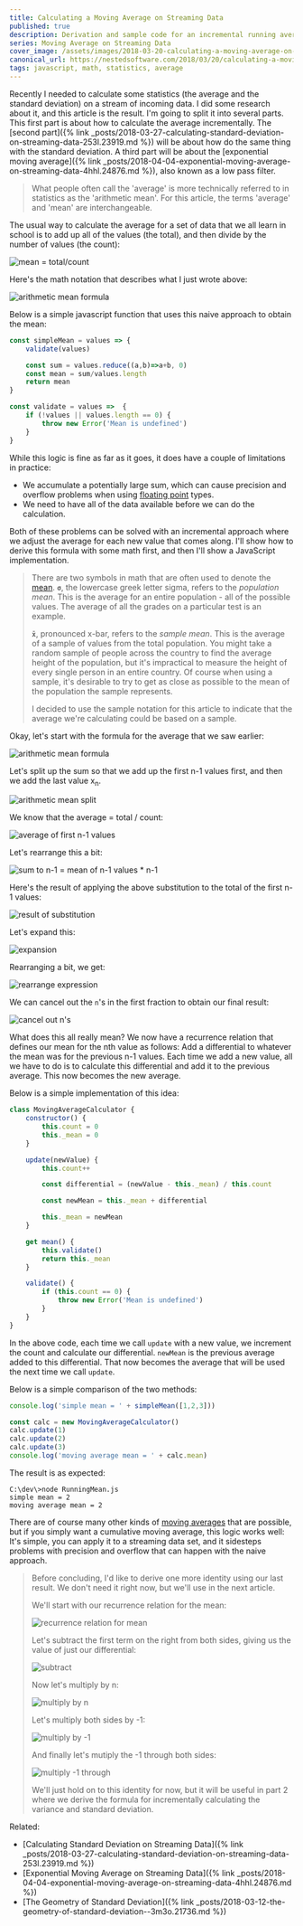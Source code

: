 ```yaml
---
title: Calculating a Moving Average on Streaming Data
published: true
description: Derivation and sample code for an incremental running average
series: Moving Average on Streaming Data
cover_image: /assets/images/2018-03-20-calculating-a-moving-average-on-streaming-data-5a7k.22879/c95xtgp8eg6qxj10onsh.jpg
canonical_url: https://nestedsoftware.com/2018/03/20/calculating-a-moving-average-on-streaming-data-5a7k.22879.html
tags: javascript, math, statistics, average
---
```


Recently I needed to calculate some statistics (the average and the standard deviation) on a stream of incoming data. I did some research about it, and this article is the result. I'm going to split it into several parts. This first part is about how to calculate the average incrementally. The [second part]({% link _posts/2018-03-27-calculating-standard-deviation-on-streaming-data-253l.23919.md %}) will be about how do the same thing with the standard deviation. A third part will be about the [exponential moving average]({% link _posts/2018-04-04-exponential-moving-average-on-streaming-data-4hhl.24876.md %}), also known as a low pass filter.

>What people often call the 'average' is more technically referred to in statistics as the 'arithmetic mean'. For this article, the terms 'average' and 'mean' are interchangeable.

The usual way to calculate the average for a set of data that we all learn in school is to add up all of the values (the total), and then divide by the number of values (the count):

![mean = total/count](/assets/images/2018-03-20-calculating-a-moving-average-on-streaming-data-5a7k.22879/m6gaye6s0vuyd1b78g8c.png "mean = total / count")

Here's the math notation that describes what I just wrote above:

![arithmetic mean formula](/assets/images/2018-03-20-calculating-a-moving-average-on-streaming-data-5a7k.22879/o4j4e8jumxflb0jx8uwo.png "arithmetic mean formula")

Below is a simple javascript function that uses this naive approach to obtain the mean:

```javascript
const simpleMean = values => {
	validate(values)

	const sum = values.reduce((a,b)=>a+b, 0)
	const mean = sum/values.length
	return mean
}

const validate = values =>  {
	if (!values || values.length == 0) {
		throw new Error('Mean is undefined')
	}
}
```

While this logic is fine as far as it goes, it does have a couple of limitations in practice:

* We accumulate a potentially large sum, which can cause precision and overflow problems when using [floating point](https://en.wikipedia.org/wiki/Floating-point_arithmetic) types.
* We need to have all of the data available before we can do the calculation.

Both of these problems can be solved with an incremental approach where we adjust the average for each new value that comes along. I'll show how to derive this formula with some math first, and then I'll show a JavaScript implementation.

> There are two symbols in math that are often used to denote the [mean](https://en.wikipedia.org/wiki/Mean). **`σ`**, the lowercase greek letter sigma,  refers to the _population mean_. This is the average for an entire population - all of the possible values. The average of all the grades on a particular test is an example. 
>
>**`x̄`**, pronounced x-bar, refers to the _sample mean_. This is the average of a sample of values from the total population. You might take a random sample of people across the country to find the average height of the population, but it's impractical to measure the height of every single person in an entire country. Of course when using a sample, it's desirable to try to get as close as possible to the mean of the population the sample represents. 
>
>I decided to use the sample notation for this article to indicate that the average we're calculating could be based on a sample.

Okay, let's start with the formula for the average that we saw earlier:

![arithmetic mean formula](/assets/images/2018-03-20-calculating-a-moving-average-on-streaming-data-5a7k.22879/o4j4e8jumxflb0jx8uwo.png "arithmetic mean formula")


Let's split up the sum so that we add up the first n-1 values first, and then we add the last value x<sub>n</sub>. 

![arithmetic mean split](/assets/images/2018-03-20-calculating-a-moving-average-on-streaming-data-5a7k.22879/yclplm85jp0x9z4m9wnh.png "arithmetic mean split")

We know that the average = total / count:

![average of first n-1 values](/assets/images/2018-03-20-calculating-a-moving-average-on-streaming-data-5a7k.22879/s3wonz2r1rg3k6e79cq9.png "average of first n-1 values")

Let's rearrange this a bit:

![sum to n-1 = mean of n-1 values &#42; n-1](/assets/images/2018-03-20-calculating-a-moving-average-on-streaming-data-5a7k.22879/fj6tmxj7n3r1golo7nky.png "sum to n-1 = mean of n-1 values &#42; n-1")

Here's the result of applying the above substitution to the total of the first n-1 values:

![result of substitution](/assets/images/2018-03-20-calculating-a-moving-average-on-streaming-data-5a7k.22879/e9kkjin6zcsedxfvhy6e.png "result of substitution")

Let's expand this:

![expansion](/assets/images/2018-03-20-calculating-a-moving-average-on-streaming-data-5a7k.22879/vniaouvrqc3jp9br8guy.png "expansion")

Rearranging a bit, we get: 

![rearrange expression](/assets/images/2018-03-20-calculating-a-moving-average-on-streaming-data-5a7k.22879/yirl7hs5nibjrmg18hxh.png "rearrange expression")

We can cancel out the `n`'s in the first fraction to obtain our final result:

![cancel out n's](/assets/images/2018-03-20-calculating-a-moving-average-on-streaming-data-5a7k.22879/yhd6bgnjexpbg51gx5l3.png "cancel out n's")

What does this all really mean? We now have a recurrence relation that defines our mean for the nth value as follows: Add a differential to whatever the mean was for the previous n-1 values. Each time we add a new value, all we have to do is to calculate this differential and add it to the previous average. This now becomes the new average.  


Below is a simple implementation of this idea:

```javascript
class MovingAverageCalculator {
	constructor() {
		this.count = 0
		this._mean = 0
	}

	update(newValue) {
		this.count++

		const differential = (newValue - this._mean) / this.count

		const newMean = this._mean + differential

		this._mean = newMean
	}

	get mean() {
		this.validate()
		return this._mean
	}

	validate() {
		if (this.count == 0) {
			throw new Error('Mean is undefined')
		}
	}
}
```

In the above code, each time we call `update` with a new value, we increment the count and calculate our differential. `newMean` is the previous average added to this differential. That now becomes the average that will be used the next time we call `update`.  

Below is a simple comparison of the two methods:

```javascript
console.log('simple mean = ' + simpleMean([1,2,3]))

const calc = new MovingAverageCalculator()
calc.update(1)
calc.update(2)
calc.update(3)
console.log('moving average mean = ' + calc.mean)
```

The result is as expected:

```
C:\dev\>node RunningMean.js
simple mean = 2
moving average mean = 2
```

There are of course many other kinds of [moving averages](https://en.wikipedia.org/wiki/Moving_average) that are possible, but if you simply want a cumulative moving average, this logic works well: It's simple, you can apply it to a streaming data set, and it sidesteps problems with precision and overflow that can happen with the naive approach.

>Before concluding, I'd like to derive one more identity using our last result. We don't need it right now, but we'll use in the next article.
>
>We'll start with our recurrence relation for the mean:
>
>![recurrence relation for mean](/assets/images/2018-03-20-calculating-a-moving-average-on-streaming-data-5a7k.22879/yhd6bgnjexpbg51gx5l3.png "recurrence relation for mean")
>
>Let's subtract the first term on the right from both sides, giving us the value of just our differential:
>
>![subtract](/assets/images/2018-03-20-calculating-a-moving-average-on-streaming-data-5a7k.22879/8u4lfssnd1uuj7a85axp.png "subtract")
>
>Now let's multiply by n:
>
>![multiply by n](/assets/images/2018-03-20-calculating-a-moving-average-on-streaming-data-5a7k.22879/ogy6x57jlycck2ardfmy.png "multiply by n")
>
>Let's multiply both sides by -1:
>
>![multiply by -1](/assets/images/2018-03-20-calculating-a-moving-average-on-streaming-data-5a7k.22879/qts7u9mqpw2fkt1kdk68.png "multiply by -1")
>
>And finally let's mutiply the -1 through both sides:
>
>![multiply -1 through](/assets/images/2018-03-20-calculating-a-moving-average-on-streaming-data-5a7k.22879/8dbnrfwyumt3xbph6o31.png "multiply -1 through")
>
>We'll just hold on to this identity for now, but it will be useful in part 2 where we derive the formula for incrementally calculating the variance and standard deviation.

Related: 
* [Calculating Standard Deviation on Streaming Data]({% link _posts/2018-03-27-calculating-standard-deviation-on-streaming-data-253l.23919.md %})
* [Exponential Moving Average on Streaming Data]({% link _posts/2018-04-04-exponential-moving-average-on-streaming-data-4hhl.24876.md %})
* [The Geometry of Standard Deviation]({% link _posts/2018-03-12-the-geometry-of-standard-deviation--3m3o.21736.md %})

